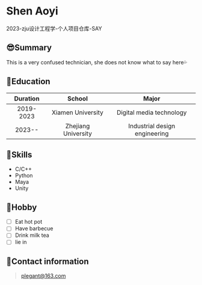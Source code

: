 # Shen Aoyi
2023-zju设计工程学-个人项目仓库-SAY
## 😎Summary
This is a very confused technician, she does not know what to say here💦
## 🧐Education
|Duration|School|Major|
|:------:|:-----:|:----:|
|2019-2023|Xiamen University|Digital media technology|
|2023--|Zhejiang University|Industrial design engineering|
## 🏅Skills
- C/C++
- Python
- Maya
- Unity
## 🥰Hobby
- [ ] Eat hot pot
- [ ] Have barbecue
- [ ] Drink milk tea
- [ ] lie in
## 💌Contact information
> plegant@163.com

